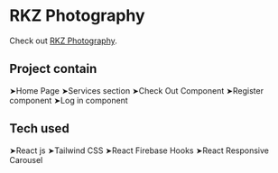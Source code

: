 # RKZ Photography

Check out [RKZ Photography](https://rkz-photography18.web.app/).

## Project contain
➤Home Page
➤Services section
➤Check Out Component
➤Register component
➤Log in component

## Tech used
➤React js
➤Tailwind CSS
➤React Firebase Hooks
➤React Responsive Carousel
